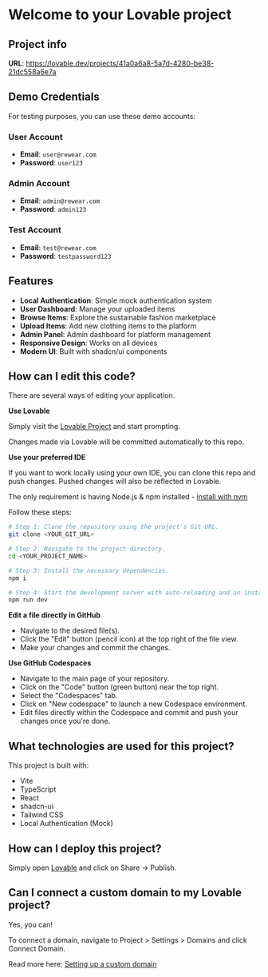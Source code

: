 # Welcome to your Lovable project

## Project info

**URL**: https://lovable.dev/projects/41a0a6a8-5a7d-4280-be38-21dc558a6e7a

## Demo Credentials

For testing purposes, you can use these demo accounts:

### User Account
- **Email**: `user@rewear.com`
- **Password**: `user123`

### Admin Account
- **Email**: `admin@rewear.com`
- **Password**: `admin123`

### Test Account
- **Email**: `test@rewear.com`
- **Password**: `testpassword123`

## Features

- **Local Authentication**: Simple mock authentication system
- **User Dashboard**: Manage your uploaded items
- **Browse Items**: Explore the sustainable fashion marketplace
- **Upload Items**: Add new clothing items to the platform
- **Admin Panel**: Admin dashboard for platform management
- **Responsive Design**: Works on all devices
- **Modern UI**: Built with shadcn/ui components

## How can I edit this code?

There are several ways of editing your application.

**Use Lovable**

Simply visit the [Lovable Project](https://lovable.dev/projects/41a0a6a8-5a7d-4280-be38-21dc558a6e7a) and start prompting.

Changes made via Lovable will be committed automatically to this repo.

**Use your preferred IDE**

If you want to work locally using your own IDE, you can clone this repo and push changes. Pushed changes will also be reflected in Lovable.

The only requirement is having Node.js & npm installed - [install with nvm](https://github.com/nvm-sh/nvm#installing-and-updating)

Follow these steps:

```sh
# Step 1: Clone the repository using the project's Git URL.
git clone <YOUR_GIT_URL>

# Step 2: Navigate to the project directory.
cd <YOUR_PROJECT_NAME>

# Step 3: Install the necessary dependencies.
npm i

# Step 4: Start the development server with auto-reloading and an instant preview.
npm run dev
```

**Edit a file directly in GitHub**

- Navigate to the desired file(s).
- Click the "Edit" button (pencil icon) at the top right of the file view.
- Make your changes and commit the changes.

**Use GitHub Codespaces**

- Navigate to the main page of your repository.
- Click on the "Code" button (green button) near the top right.
- Select the "Codespaces" tab.
- Click on "New codespace" to launch a new Codespace environment.
- Edit files directly within the Codespace and commit and push your changes once you're done.

## What technologies are used for this project?

This project is built with:

- Vite
- TypeScript
- React
- shadcn-ui
- Tailwind CSS
- Local Authentication (Mock)

## How can I deploy this project?

Simply open [Lovable](https://lovable.dev/projects/41a0a6a8-5a7d-4280-be38-21dc558a6e7a) and click on Share -> Publish.

## Can I connect a custom domain to my Lovable project?

Yes, you can!

To connect a domain, navigate to Project > Settings > Domains and click Connect Domain.

Read more here: [Setting up a custom domain](https://docs.lovable.dev/tips-tricks/custom-domain#step-by-step-guide)
